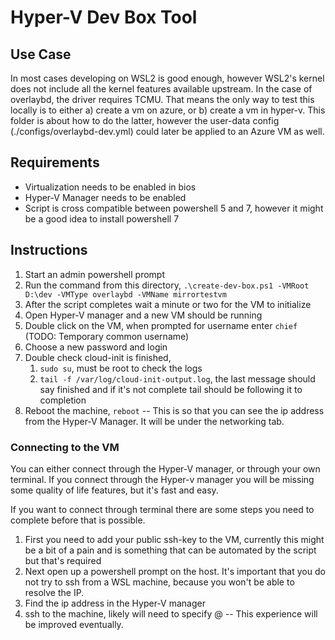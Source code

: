 # Hyper-V Dev Box Tool

## Use Case

In most cases developing on WSL2 is good enough, however WSL2's kernel does not include all the kernel features available upstream. In the case of overlaybd, the driver requires TCMU. That means the only way 
to test this locally is to either a) create a vm on azure, or b) create a vm in hyper-v. This folder is about how to do the latter, however the user-data config (./configs/overlaybd-dev.yml) could later be applied
to an Azure VM as well.

## Requirements

- Virtualization needs to be enabled in bios
- Hyper-V Manager needs to be enabled
- Script is cross compatible between powershell 5 and 7, however it might be a good idea to install powershell 7

## Instructions 

1) Start an admin powershell prompt
2) Run the command from this directory, `.\create-dev-box.ps1 -VMRoot D:\dev -VMType overlaybd -VMName mirrortestvm`
3) After the script completes wait a minute or two for the VM to initialize
4) Open Hyper-V manager and a new VM should be running
5) Double click on the VM, when prompted for username enter `chief` (TODO: Temporary common username)
6) Choose a new password and login
7) Double check cloud-init is finished, 
    1. `sudo su`, must be root to check the logs
    2. `tail -f /var/log/cloud-init-output.log`, the last message should say finished and if it's not complete tail should be following it to completion
8) Reboot the machine, `reboot` -- This is so that you can see the ip address from the Hyper-V Manager. It will be under the networking tab.

### Connecting to the VM 

You can either connect through the Hyper-V manager, or through your own terminal. If you connect through the Hyper-v manager you will be missing some quality of life features, but it's fast and easy. 

If you want to connect through terminal there are some steps you need to complete before that is possible. 

1) First you need to add your public ssh-key to the VM, currently this might be a bit of a pain and is something that can be automated by the script but that's required
2) Next open up a powershell prompt on the host. It's important that you do not try to ssh from a WSL machine, because you won't be able to resolve the IP. 
3) Find the ip address in the Hyper-V manager
4) ssh to the machine, likely will need to specify <username>@<ip> -- This experience will be improved eventually.

